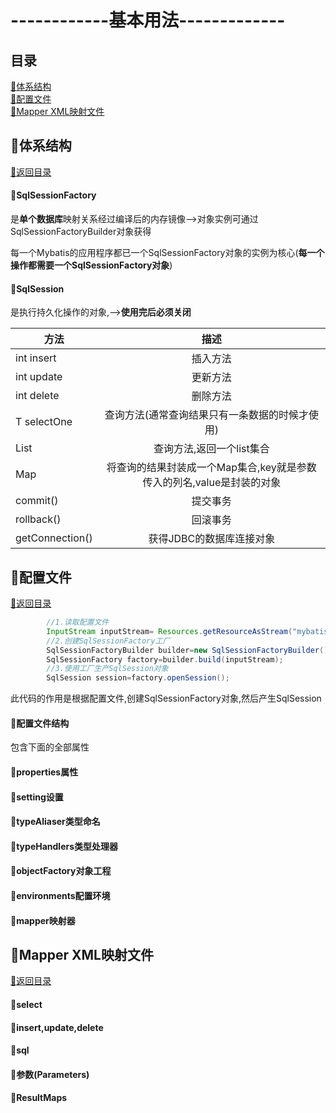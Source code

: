 # ------------基本用法-------------
<p id="title"></p>

## 目录
<a href="#p1">:chestnut:体系结构</a><br>
<a href="#p2">:chestnut:配置文件</a><br>
<a href="#p3">:chestnut:Mapper XML映射文件</a><br>

<p id="p1"></p>

## :ear_of_rice:体系结构
<a href="#title">:palm_tree:返回目录</a><br>
#### :herb:SqlSessionFactory
是**单个数据库**映射关系经过编译后的内存镜像-->对象实例可通过SqlSessionFactoryBuilder对象获得

每一个Mybatis的应用程序都已一个SqlSessionFactory对象的实例为核心(**每一个操作都需要一个SqlSessionFactory对象**)
#### :herb:SqlSession
是执行持久化操作的对象,-->**使用完后必须关闭**

方法|描述
---|:--:
int insert|插入方法
int update|更新方法
int delete|删除方法
<T> T selectOne|查询方法(通常查询结果只有一条数据的时候才使用)
List|查询方法,返回一个list集合
Map|将查询的结果封装成一个Map集合,key就是参数传入的列名,value是封装的对象
commit()|提交事务
rollback()|回滚事务
getConnection()|获得JDBC的数据库连接对象
<p id="p2"></p>

## :ear_of_rice:配置文件
<a href="#title">:palm_tree:返回目录</a><br>
```Java
        //1.读取配置文件
        InputStream inputStream= Resources.getResourceAsStream("mybatis-config.xml");
        //2.创建SqlSessionFactory工厂
        SqlSessionFactoryBuilder builder=new SqlSessionFactoryBuilder();
        SqlSessionFactory factory=builder.build(inputStream);
        //3.使用工厂生产SqlSession对象
        SqlSession session=factory.openSession();
```
此代码的作用是根据配置文件,创建SqlSessionFactory对象,然后产生SqlSession
#### :herb:配置文件结构
包含下面的全部属性
#### :herb:properties属性
#### :herb:setting设置
#### :herb:typeAliaser类型命名
#### :herb:typeHandlers类型处理器
#### :herb:objectFactory对象工程
#### :herb:environments配置环境
#### :herb:mapper映射器
<p id="p3"></p>

## :ear_of_rice:Mapper XML映射文件
<a href="#title">:palm_tree:返回目录</a><br>
#### :herb:select
#### :herb:insert,update,delete
#### :herb:sql
#### :herb:参数(Parameters)
#### :herb:ResultMaps
